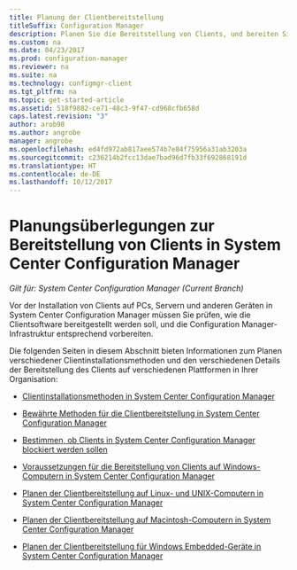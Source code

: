 ```yaml
---
title: Planung der Clientbereitstellung
titleSuffix: Configuration Manager
description: Planen Sie die Bereitstellung von Clients, und bereiten Sie die Infrastruktur in System Center Configuration Manager vor.
ms.custom: na
ms.date: 04/23/2017
ms.prod: configuration-manager
ms.reviewer: na
ms.suite: na
ms.technology: configmgr-client
ms.tgt_pltfrm: na
ms.topic: get-started-article
ms.assetid: 518f9882-ce71-48c3-9f47-cd968cfb658d
caps.latest.revision: "3"
author: arob98
ms.author: angrobe
manager: angrobe
ms.openlocfilehash: ed4fd972ab817aee574b7e84f75956a31ab3203a
ms.sourcegitcommit: c236214b2fcc13dae7bad96d7fb33f692868191d
ms.translationtype: HT
ms.contentlocale: de-DE
ms.lasthandoff: 10/12/2017
---
```

# <a name="planning-considerations-for-deploying-clients-in-system-center-configuration-manager"></a>Planungsüberlegungen zur Bereitstellung von Clients in System Center Configuration Manager

*Gilt für: System Center Configuration Manager (Current Branch)*

Vor der Installation von Clients auf PCs, Servern und anderen Geräten in System Center Configuration Manager müssen Sie prüfen, wie die Clientsoftware bereitgestellt werden soll, und die Configuration Manager-Infrastruktur entsprechend vorbereiten.  

 Die folgenden Seiten in diesem Abschnitt bieten Informationen zum Planen verschiedener Clientinstallationsmethoden und den verschiedenen Details der Bereitstellung des Clients auf verschiedenen Plattformen in Ihrer Organisation:  

-   [Clientinstallationsmethoden in System Center Configuration Manager](../../../../core/clients/deploy/plan/client-installation-methods.md)  

-   [Bewährte Methoden für die Clientbereitstellung in System Center Configuration Manager](../../../../core/clients/deploy/plan/best-practices-for-client-deployment.md)  

-   [Bestimmen, ob Clients in System Center Configuration Manager blockiert werden sollen](../../../../core/clients/deploy/plan/determine-whether-to-block-clients.md)  

-   [Voraussetzungen für die Bereitstellung von Clients auf Windows-Computern in System Center Configuration Manager](../../../../core/clients/deploy/prerequisites-for-deploying-clients-to-windows-computers.md)  

-   [Planen der Clientbereitstellung auf Linux- und UNIX-Computern in System Center Configuration Manager](../../../../core/clients/deploy/plan/planning-for-client-deployment-to-linux-and-unix-computers.md)  

-   [Planen der Clientbereitstellung auf Macintosh-Computern in System Center Configuration Manager](../../../../core/clients/deploy/plan/planning-for-client-deployment-to-mac-computers.md)  

-   [Planen der Clientbereitstellung für Windows Embedded-Geräte in System Center Configuration Manager](../../../../core/clients/deploy/plan/planning-for-client-deployment-to-windows-embedded-devices.md)  
